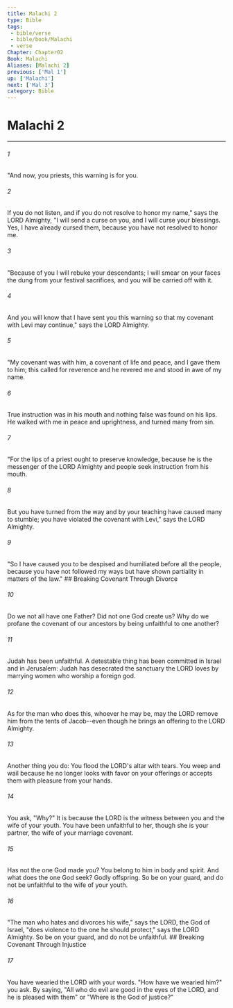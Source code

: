 ```yaml
---
title: Malachi 2
type: Bible
tags:
 - bible/verse
 - bible/book/Malachi
 - verse
Chapter: Chapter02
Book: Malachi
Aliases: [Malachi 2]
previous: ['Mal 1']
up: ['Malachi']
next: ['Mal 3']
category: Bible
---
```

# Malachi 2

***


###### 1 
"And now, you priests, this warning is for you. 

###### 2 
If you do not listen, and if you do not resolve to honor my name," says the LORD Almighty, "I will send a curse on you, and I will curse your blessings. Yes, I have already cursed them, because you have not resolved to honor me. 

###### 3 
"Because of you I will rebuke your descendants; I will smear on your faces the dung from your festival sacrifices, and you will be carried off with it. 

###### 4 
And you will know that I have sent you this warning so that my covenant with Levi may continue," says the LORD Almighty. 

###### 5 
"My covenant was with him, a covenant of life and peace, and I gave them to him; this called for reverence and he revered me and stood in awe of my name. 

###### 6 
True instruction was in his mouth and nothing false was found on his lips. He walked with me in peace and uprightness, and turned many from sin. 

###### 7 
"For the lips of a priest ought to preserve knowledge, because he is the messenger of the LORD Almighty and people seek instruction from his mouth. 

###### 8 
But you have turned from the way and by your teaching have caused many to stumble; you have violated the covenant with Levi," says the LORD Almighty. 

###### 9 
"So I have caused you to be despised and humiliated before all the people, because you have not followed my ways but have shown partiality in matters of the law." ## Breaking Covenant Through Divorce 

###### 10 
Do we not all have one Father? Did not one God create us? Why do we profane the covenant of our ancestors by being unfaithful to one another? 

###### 11 
Judah has been unfaithful. A detestable thing has been committed in Israel and in Jerusalem: Judah has desecrated the sanctuary the LORD loves by marrying women who worship a foreign god. 

###### 12 
As for the man who does this, whoever he may be, may the LORD remove him from the tents of Jacob--even though he brings an offering to the LORD Almighty. 

###### 13 
Another thing you do: You flood the LORD's altar with tears. You weep and wail because he no longer looks with favor on your offerings or accepts them with pleasure from your hands. 

###### 14 
You ask, "Why?" It is because the LORD is the witness between you and the wife of your youth. You have been unfaithful to her, though she is your partner, the wife of your marriage covenant. 

###### 15 
Has not the one God made you? You belong to him in body and spirit. And what does the one God seek? Godly offspring. So be on your guard, and do not be unfaithful to the wife of your youth. 

###### 16 
"The man who hates and divorces his wife," says the LORD, the God of Israel, "does violence to the one he should protect," says the LORD Almighty. So be on your guard, and do not be unfaithful. ## Breaking Covenant Through Injustice 

###### 17 
You have wearied the LORD with your words. "How have we wearied him?" you ask. By saying, "All who do evil are good in the eyes of the LORD, and he is pleased with them" or "Where is the God of justice?" 
